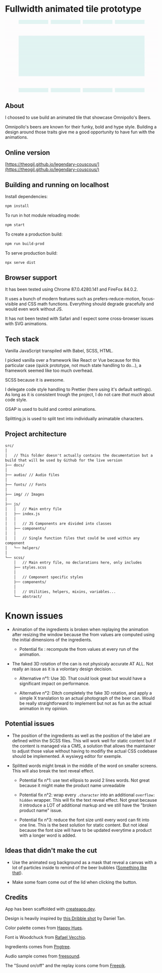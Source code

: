 # Fullwidth animated tile prototype

![Animated preview](./preview.gif)

## About

I choosed to use build an animated tile that showcase Omnipollo's Beers.

Omnipollo's beers are known for their funky, bold and hype style. Building a design around those traits give me a good opportunity to have fun with the animations.

## Online version

[https://theogil.github.io/legendary-couscous/](https://theogil.github.io/legendary-couscous/)

## Building and running on localhost

Install dependencies:

```sh
npm install
```

To run in hot module reloading mode:

```sh
npm start
```

To create a production build:

```sh
npm run build-prod
```

To serve production build:

```sh
npx serve dist
```

## Browser support

It has been tested using Chrome 87.0.4280.141 and FireFox 84.0.2.

It uses a bunch of modern features such as prefers-reduce-motion, focus-visible and CSS math functions.
Everything should degrade gracefully and would even work without JS.

It has not been tested with Safari and I expect some cross-browser issues with SVG animations.

## Tech stack

Vanilla JavaScript transpiled with Babel, SCSS, HTML.

I picked vanilla over a framework like React or Vue because for this particular case (quick prototype, not much state handling to do...), a framework seemed like too much overhead.

SCSS because it is awesome.

I delegate code style handling to Prettier (here using it's default settings). As long as it is consistent trough the project, I do not care _that much_ about code style.

GSAP is used to build and control animations.

Splitting.js is used to split text into individually animatable characters.

## Project architecture

```
src/
│
│   // This folder doesn't actually contains the documentation but a build that will be used by Github for the live version
├── docs/
│
├── audio/ // Audio files
│
├── fonts/ // Fonts
│
├── img/ // Images
│
├── js/
│   │   // Main entry file
│   ├── index.js
│   │
│   │   // JS Components are divided into classes
│   ├── components/
│   │
│   │   // Single function files that could be used within any component
│   └── helpers/
│
└── scss/
    │   // Main entry file, no declarations here, only includes
    ├── styles.scss
    │
    │   // Component specific styles
    ├── components/
    │
    │   // Utilities, helpers, mixins, variables...
    └── abstract/
```

# Known issues

- Animation of the ingredients is broken when replaying the animation after resizing the window because the from values are computed using the initial dimensions of the ingredients.

  - Potential fix : recompute the from values at every run of the animation.

- The faked 3D rotation of the can is not physicaly accurate AT ALL. Not really an issue as it is a volontary design decision.

  - Alternative n°1: Use 3D. That could look great but would have a significant impact on performance.

  - Alternative n°2: Ditch completely the fake 3D rotation, and apply a simple X translation to an actual photograph of the beer can. Would be really straightforward to implement but not as fun as the actual animation in my opinion.

## Potential issues

- The position of the ingredients as well as the position of the label are defined within the SCSS files. This will work well for static content but if the content is managed via a CMS, a solution that allows the maintainer to adjust those value without having to modifiy the actual CSS codebase should be implemented. A wysiwyg editor for exemple.

- Splitted words might break in the middle of the word on smaller screens. This will also break the text reveal effect.

  - Potential fix n°1: use text ellipsis to avoid 2 lines words. Not great because it might make the product name unreadable

  - Potential fix n°2: wrap every `.character` into an additional `overflow: hidden` wrapper. This will fix the text reveal effect. Not great because it introduce a LOT of additional markup and we still have the "broken product name" issue.

  - Potential fix n°3: reduce the font size until every word can fit into one line. This is the best solution for static content. But not ideal because the font size will have to be updated everytime a product with a longer word is added.

## Ideas that didn't make the cut

- Use the animated svg background as a mask that reveal a canvas with a lot of particles inside to remind of the beer bubbles ([Something like that](https://codepen.io/theo-gil/pen/aKgQzM)).

- Make some foam come out of the lid when clicking the button.

## Credits

App has been scaffolded with [createapp.dev](https://createapp.dev/).

Design is heavily inspired by [this Dribble shot](https://dribbble.com/shots/14723014-E-Commerce-Web-Interaction-Domingo) by Daniel Tan.

Color palette comes from [Happy Hues](https://www.happyhues.co).

Font is Woodchuck from [Rafael Vecchio](https://www.behance.net/gallery/85930915/WOODCHUCK-FREE-MODERN-SANS-SERIF-FONT-FAMILY).

Ingredients comes from [Pngtree](https://pngtree.com/).

Audio sample comes from [freesound](https://freesound.org/people/MarviinR/sounds/523322/).

The "Sound on/off" and the replay icons come from [Freepik](https://www.freepik.com/).
